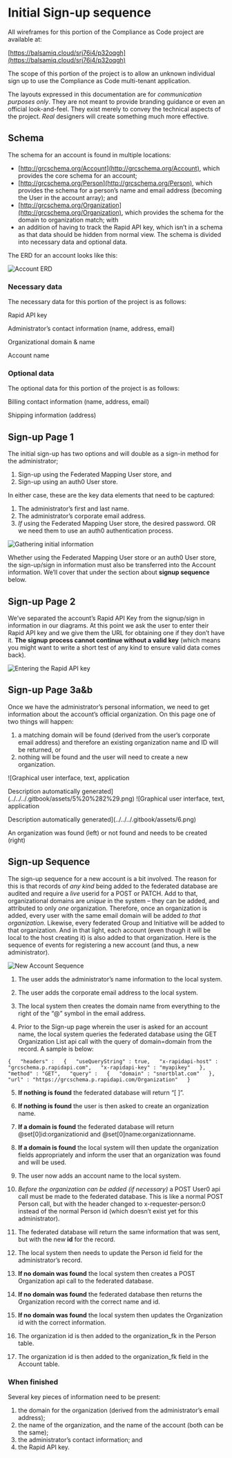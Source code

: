 # Initial Sign-up sequence

All wireframes for this portion of the Compliance as Code project are available at:

[https://balsamiq.cloud/srj76i4/p32oqgh](https://balsamiq.cloud/srj76i4/p32oqgh)

The scope of this portion of the project is to allow an unknown individual sign up to use the Compliance as Code multi-tenant application.

The layouts expressed in this documentation are for _communication purposes only_. They are not meant to provide branding guidance or even an official look-and-feel. They exist merely to convey the technical aspects of the project. _Real_ designers will create something much more effective.

## Schema

The schema for an account is found in multiple locations:

* [http://grcschema.org/Account](http://grcschema.org/Account), which provides the core schema for an account;
* [http://grcschema.org/Person](http://grcschema.org/Person), which provides the schema for a person’s name and email address \(becoming the User in the account array\); and
* [http://grcschema.org/Organization](http://grcschema.org/Organization), which provides the schema for the domain to organization match; with
* an addition of having to track the Rapid API key, which isn’t in a schema as that data should be hidden from normal view. The schema is divided into necessary data and optional data.

The ERD for an account looks like this:

![Account ERD](../../../.gitbook/assets/0%20%284%29.png)

### Necessary data

The necessary data for this portion of the project is as follows:

Rapid API key

Administrator’s contact information \(name, address, email\)

Organizational domain & name

Account name

### Optional data

The optional data for this portion of the project is as follows:

Billing contact information \(name, address, email\)

Shipping information \(address\)



## Sign-up Page 1

The initial sign-up has two options and will double as a sign-in method for the administrator;

1. Sign-up using the Federated Mapping User store, and
2. Sign-up using an auth0 User store.

In either case, these are the key data elements that need to be captured:

1. The administrator’s first and last name.
2. The administrator’s corporate email address.
3. _If_ using the Federated Mapping User store, the desired password. OR we need them to use an auth0 authentication process.

![Gathering initial information](../../../.gitbook/assets/3%20%283%29.png)

Whether using the Federated Mapping User store or an auth0 User store, the sign-up/sign in information must also be transferred into the Account information. We’ll cover that under the section about **signup sequence** below.

## Sign-up Page 2

We’ve separated the account’s Rapid API Key from the signup/sign in information in our diagrams. At this point we ask the user to enter their Rapid API key and we give them the URL for obtaining one if they don’t have it. **The signup process cannot continue without a valid key** \(which means you might want to write a short test of any kind to ensure valid data comes back\).

![Entering the Rapid API key](../../../.gitbook/assets/4%20%283%29.png)

## Sign-up Page 3a&b

Once we have the administrator’s personal information, we need to get information about the account’s official organization. On this page one of two things will happen:

1. a matching domain will be found \(derived from the user’s corporate email address\) and therefore an existing organization name and ID will be returned, or
2. nothing will be found and the user will need to create a new organization.

![Graphical user interface, text, application

Description automatically generated](../../../.gitbook/assets/5%20%282%29.png) ![Graphical user interface, text, application

Description automatically generated](../../../.gitbook/assets/6.png)

An organization was found \(left\) or not found and needs to be created \(right\)

## Sign-up Sequence

The sign-up sequence for a new account is a bit involved. The reason for this is that records of _any kind_ being added to the federated database are audited and require a _live_ userid for a POST or PATCH. Add to that, organizational domains are _unique_ in the system – they can be added, and attributed to only _one_ organization. Therefore, once an organization is added, every user with the same email domain will be added _to that organization_. Likewise, every federated Group and Initiative will be added to that organization. And in that light, each account \(even though it will be local to the host creating it\) is also added to that organization. Here is the sequence of events for registering a new account \(and thus, a new administrator\).

![New Account Sequence](../../../.gitbook/assets/7.png)

1. The user adds the administrator’s name information to the local system.

2. The user adds the corporate email address to the local system.

3. The local system then creates the domain name from everything to the right of the “@” symbol in the email address.

4. Prior to the Sign-up page wherein the user is asked for an account name, the local system queries the federated database using the GET Organization List api call with the query of domain=domain from the record. A sample is below:

`{  
 "headers" :  
 {  
 "useQueryString" : true,  
 "x-rapidapi-host" : "grcschema.p.rapidapi.com",  
 "x-rapidapi-key" : "myapikey"  
 },  
 "method" : "GET",  
 "query" :  
 {  
 "domain" : "snortblat.com"  
 },  
"url" : "https://grcschema.p.rapidapi.com/Organization"  
}`

5. **If nothing is found** the federated database will return “\[ \]”.

6. **If nothing is found** the user is then asked to create an organization name.

7. **If a domain is found** the federated database will return @set\[0\]id:organizationid and @set\[0\]name:organizationname.

8. **If a domain is found** the local system will then update the organization fields appropriately and inform the user that an organization was found and will be used.

9. The user now adds an account name to the local system.

10. _Before the organization can be added \(if necessary\)_ a POST User0 api call must be made to the federated database. This is like a normal POST Person call, but with the header changed to x-requester-person:0 instead of the normal Person id \(which doesn’t exist yet for this administrator\).

11. The federated database will return the same information that was sent, but with the new **id** for the record.

12. The local system then needs to update the Person id field for the administrator’s record.

13. **If no domain was found** the local system then creates a POST Organization api call to the federated database.

14. **If no domain was found** the federated database then returns the Organization record with the correct name and id.

15. **If no domain was found** the local system then updates the Organization id with the correct information.

16. The organization id is then added to the organization\_fk in the Person table.

17. The organization id is then added to the organization\_fk field in the Account table.

### When finished

Several key pieces of information need to be present: 

1. the domain for the organization \(derived from the administrator’s email address\);
2. the name of the organization, and the name of the account \(both can be the same\);
3. the administrator’s contact information; and
4. the Rapid API key.

